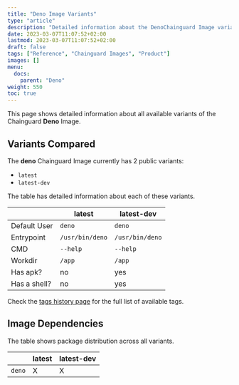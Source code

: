 ```yaml
---
title: "Deno Image Variants"
type: "article"
description: "Detailed information about the DenoChainguard Image variants"
date: 2023-03-07T11:07:52+02:00
lastmod: 2023-03-07T11:07:52+02:00
draft: false
tags: ["Reference", "Chainguard Images", "Product"]
images: []
menu:
  docs:
    parent: "Deno"
weight: 550
toc: true
---
```


This page shows detailed information about all available variants of the Chainguard **Deno** Image.

## Variants Compared
The **deno** Chainguard Image currently has 2 public variants: 

- `latest`
- `latest-dev`

The table has detailed information about each of these variants.

|              | latest          | latest-dev      |
|--------------|-----------------|-----------------|
| Default User | `deno`          | `deno`          |
| Entrypoint   | `/usr/bin/deno` | `/usr/bin/deno` |
| CMD          | `--help`        | `--help`        |
| Workdir      | `/app`          | `/app`          |
| Has apk?     | no              | yes             |
| Has a shell? | no              | yes             |

Check the [tags history page](/chainguard/chainguard-images/reference/deno/tags_history/) for the full list of available tags.
## Image Dependencies
The table shows package distribution across all variants.

|        | latest | latest-dev |
|--------|--------|------------|
| `deno` | X      | X          |
